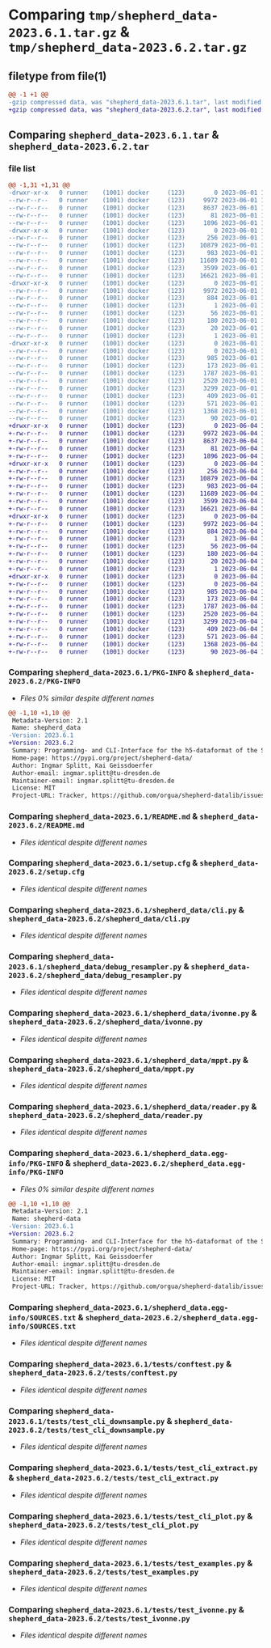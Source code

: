 # Comparing `tmp/shepherd_data-2023.6.1.tar.gz` & `tmp/shepherd_data-2023.6.2.tar.gz`

## filetype from file(1)

```diff
@@ -1 +1 @@
-gzip compressed data, was "shepherd_data-2023.6.1.tar", last modified: Thu Jun  1 14:32:43 2023, max compression
+gzip compressed data, was "shepherd_data-2023.6.2.tar", last modified: Sun Jun  4 18:49:45 2023, max compression
```

## Comparing `shepherd_data-2023.6.1.tar` & `shepherd_data-2023.6.2.tar`

### file list

```diff
@@ -1,31 +1,31 @@
-drwxr-xr-x   0 runner    (1001) docker     (123)        0 2023-06-01 14:32:43.267760 shepherd_data-2023.6.1/
--rw-r--r--   0 runner    (1001) docker     (123)     9972 2023-06-01 14:32:43.267760 shepherd_data-2023.6.1/PKG-INFO
--rw-r--r--   0 runner    (1001) docker     (123)     8637 2023-06-01 14:32:07.000000 shepherd_data-2023.6.1/README.md
--rw-r--r--   0 runner    (1001) docker     (123)       81 2023-06-01 14:32:07.000000 shepherd_data-2023.6.1/pyproject.toml
--rw-r--r--   0 runner    (1001) docker     (123)     1896 2023-06-01 14:32:43.267760 shepherd_data-2023.6.1/setup.cfg
-drwxr-xr-x   0 runner    (1001) docker     (123)        0 2023-06-01 14:32:43.263760 shepherd_data-2023.6.1/shepherd_data/
--rw-r--r--   0 runner    (1001) docker     (123)      256 2023-06-01 14:32:07.000000 shepherd_data-2023.6.1/shepherd_data/__init__.py
--rw-r--r--   0 runner    (1001) docker     (123)    10879 2023-06-01 14:32:07.000000 shepherd_data-2023.6.1/shepherd_data/cli.py
--rw-r--r--   0 runner    (1001) docker     (123)      983 2023-06-01 14:32:07.000000 shepherd_data-2023.6.1/shepherd_data/debug_resampler.py
--rw-r--r--   0 runner    (1001) docker     (123)    11689 2023-06-01 14:32:07.000000 shepherd_data-2023.6.1/shepherd_data/ivonne.py
--rw-r--r--   0 runner    (1001) docker     (123)     3599 2023-06-01 14:32:07.000000 shepherd_data-2023.6.1/shepherd_data/mppt.py
--rw-r--r--   0 runner    (1001) docker     (123)    16621 2023-06-01 14:32:07.000000 shepherd_data-2023.6.1/shepherd_data/reader.py
-drwxr-xr-x   0 runner    (1001) docker     (123)        0 2023-06-01 14:32:43.267760 shepherd_data-2023.6.1/shepherd_data.egg-info/
--rw-r--r--   0 runner    (1001) docker     (123)     9972 2023-06-01 14:32:43.000000 shepherd_data-2023.6.1/shepherd_data.egg-info/PKG-INFO
--rw-r--r--   0 runner    (1001) docker     (123)      884 2023-06-01 14:32:43.000000 shepherd_data-2023.6.1/shepherd_data.egg-info/SOURCES.txt
--rw-r--r--   0 runner    (1001) docker     (123)        1 2023-06-01 14:32:43.000000 shepherd_data-2023.6.1/shepherd_data.egg-info/dependency_links.txt
--rw-r--r--   0 runner    (1001) docker     (123)       56 2023-06-01 14:32:43.000000 shepherd_data-2023.6.1/shepherd_data.egg-info/entry_points.txt
--rw-r--r--   0 runner    (1001) docker     (123)      180 2023-06-01 14:32:43.000000 shepherd_data-2023.6.1/shepherd_data.egg-info/requires.txt
--rw-r--r--   0 runner    (1001) docker     (123)       20 2023-06-01 14:32:43.000000 shepherd_data-2023.6.1/shepherd_data.egg-info/top_level.txt
--rw-r--r--   0 runner    (1001) docker     (123)        1 2023-06-01 14:32:43.000000 shepherd_data-2023.6.1/shepherd_data.egg-info/zip-safe
-drwxr-xr-x   0 runner    (1001) docker     (123)        0 2023-06-01 14:32:43.263760 shepherd_data-2023.6.1/tests/
--rw-r--r--   0 runner    (1001) docker     (123)        0 2023-06-01 14:32:07.000000 shepherd_data-2023.6.1/tests/__init__.py
--rw-r--r--   0 runner    (1001) docker     (123)      985 2023-06-01 14:32:07.000000 shepherd_data-2023.6.1/tests/conftest.py
--rw-r--r--   0 runner    (1001) docker     (123)      173 2023-06-01 14:32:07.000000 shepherd_data-2023.6.1/tests/test_cli.py
--rw-r--r--   0 runner    (1001) docker     (123)     1787 2023-06-01 14:32:07.000000 shepherd_data-2023.6.1/tests/test_cli_downsample.py
--rw-r--r--   0 runner    (1001) docker     (123)     2520 2023-06-01 14:32:07.000000 shepherd_data-2023.6.1/tests/test_cli_extract.py
--rw-r--r--   0 runner    (1001) docker     (123)     3299 2023-06-01 14:32:07.000000 shepherd_data-2023.6.1/tests/test_cli_plot.py
--rw-r--r--   0 runner    (1001) docker     (123)      409 2023-06-01 14:32:07.000000 shepherd_data-2023.6.1/tests/test_cli_validate.py
--rw-r--r--   0 runner    (1001) docker     (123)      571 2023-06-01 14:32:07.000000 shepherd_data-2023.6.1/tests/test_examples.py
--rw-r--r--   0 runner    (1001) docker     (123)     1368 2023-06-01 14:32:07.000000 shepherd_data-2023.6.1/tests/test_ivonne.py
--rw-r--r--   0 runner    (1001) docker     (123)       90 2023-06-01 14:32:07.000000 shepherd_data-2023.6.1/tests/test_reader.py
+drwxr-xr-x   0 runner    (1001) docker     (123)        0 2023-06-04 18:49:45.099721 shepherd_data-2023.6.2/
+-rw-r--r--   0 runner    (1001) docker     (123)     9972 2023-06-04 18:49:45.099721 shepherd_data-2023.6.2/PKG-INFO
+-rw-r--r--   0 runner    (1001) docker     (123)     8637 2023-06-04 18:49:14.000000 shepherd_data-2023.6.2/README.md
+-rw-r--r--   0 runner    (1001) docker     (123)       81 2023-06-04 18:49:14.000000 shepherd_data-2023.6.2/pyproject.toml
+-rw-r--r--   0 runner    (1001) docker     (123)     1896 2023-06-04 18:49:45.099721 shepherd_data-2023.6.2/setup.cfg
+drwxr-xr-x   0 runner    (1001) docker     (123)        0 2023-06-04 18:49:45.095721 shepherd_data-2023.6.2/shepherd_data/
+-rw-r--r--   0 runner    (1001) docker     (123)      256 2023-06-04 18:49:14.000000 shepherd_data-2023.6.2/shepherd_data/__init__.py
+-rw-r--r--   0 runner    (1001) docker     (123)    10879 2023-06-04 18:49:14.000000 shepherd_data-2023.6.2/shepherd_data/cli.py
+-rw-r--r--   0 runner    (1001) docker     (123)      983 2023-06-04 18:49:14.000000 shepherd_data-2023.6.2/shepherd_data/debug_resampler.py
+-rw-r--r--   0 runner    (1001) docker     (123)    11689 2023-06-04 18:49:14.000000 shepherd_data-2023.6.2/shepherd_data/ivonne.py
+-rw-r--r--   0 runner    (1001) docker     (123)     3599 2023-06-04 18:49:14.000000 shepherd_data-2023.6.2/shepherd_data/mppt.py
+-rw-r--r--   0 runner    (1001) docker     (123)    16621 2023-06-04 18:49:14.000000 shepherd_data-2023.6.2/shepherd_data/reader.py
+drwxr-xr-x   0 runner    (1001) docker     (123)        0 2023-06-04 18:49:45.099721 shepherd_data-2023.6.2/shepherd_data.egg-info/
+-rw-r--r--   0 runner    (1001) docker     (123)     9972 2023-06-04 18:49:45.000000 shepherd_data-2023.6.2/shepherd_data.egg-info/PKG-INFO
+-rw-r--r--   0 runner    (1001) docker     (123)      884 2023-06-04 18:49:45.000000 shepherd_data-2023.6.2/shepherd_data.egg-info/SOURCES.txt
+-rw-r--r--   0 runner    (1001) docker     (123)        1 2023-06-04 18:49:45.000000 shepherd_data-2023.6.2/shepherd_data.egg-info/dependency_links.txt
+-rw-r--r--   0 runner    (1001) docker     (123)       56 2023-06-04 18:49:45.000000 shepherd_data-2023.6.2/shepherd_data.egg-info/entry_points.txt
+-rw-r--r--   0 runner    (1001) docker     (123)      180 2023-06-04 18:49:45.000000 shepherd_data-2023.6.2/shepherd_data.egg-info/requires.txt
+-rw-r--r--   0 runner    (1001) docker     (123)       20 2023-06-04 18:49:45.000000 shepherd_data-2023.6.2/shepherd_data.egg-info/top_level.txt
+-rw-r--r--   0 runner    (1001) docker     (123)        1 2023-06-04 18:49:44.000000 shepherd_data-2023.6.2/shepherd_data.egg-info/zip-safe
+drwxr-xr-x   0 runner    (1001) docker     (123)        0 2023-06-04 18:49:45.099721 shepherd_data-2023.6.2/tests/
+-rw-r--r--   0 runner    (1001) docker     (123)        0 2023-06-04 18:49:14.000000 shepherd_data-2023.6.2/tests/__init__.py
+-rw-r--r--   0 runner    (1001) docker     (123)      985 2023-06-04 18:49:14.000000 shepherd_data-2023.6.2/tests/conftest.py
+-rw-r--r--   0 runner    (1001) docker     (123)      173 2023-06-04 18:49:14.000000 shepherd_data-2023.6.2/tests/test_cli.py
+-rw-r--r--   0 runner    (1001) docker     (123)     1787 2023-06-04 18:49:14.000000 shepherd_data-2023.6.2/tests/test_cli_downsample.py
+-rw-r--r--   0 runner    (1001) docker     (123)     2520 2023-06-04 18:49:14.000000 shepherd_data-2023.6.2/tests/test_cli_extract.py
+-rw-r--r--   0 runner    (1001) docker     (123)     3299 2023-06-04 18:49:14.000000 shepherd_data-2023.6.2/tests/test_cli_plot.py
+-rw-r--r--   0 runner    (1001) docker     (123)      409 2023-06-04 18:49:14.000000 shepherd_data-2023.6.2/tests/test_cli_validate.py
+-rw-r--r--   0 runner    (1001) docker     (123)      571 2023-06-04 18:49:14.000000 shepherd_data-2023.6.2/tests/test_examples.py
+-rw-r--r--   0 runner    (1001) docker     (123)     1368 2023-06-04 18:49:14.000000 shepherd_data-2023.6.2/tests/test_ivonne.py
+-rw-r--r--   0 runner    (1001) docker     (123)       90 2023-06-04 18:49:14.000000 shepherd_data-2023.6.2/tests/test_reader.py
```

### Comparing `shepherd_data-2023.6.1/PKG-INFO` & `shepherd_data-2023.6.2/PKG-INFO`

 * *Files 0% similar despite different names*

```diff
@@ -1,10 +1,10 @@
 Metadata-Version: 2.1
 Name: shepherd_data
-Version: 2023.6.1
+Version: 2023.6.2
 Summary: Programming- and CLI-Interface for the h5-dataformat of the Shepherd-Testbed
 Home-page: https://pypi.org/project/shepherd-data/
 Author: Ingmar Splitt, Kai Geissdoerfer
 Author-email: ingmar.splitt@tu-dresden.de
 Maintainer-email: ingmar.splitt@tu-dresden.de
 License: MIT
 Project-URL: Tracker, https://github.com/orgua/shepherd-datalib/issues
```

### Comparing `shepherd_data-2023.6.1/README.md` & `shepherd_data-2023.6.2/README.md`

 * *Files identical despite different names*

### Comparing `shepherd_data-2023.6.1/setup.cfg` & `shepherd_data-2023.6.2/setup.cfg`

 * *Files identical despite different names*

### Comparing `shepherd_data-2023.6.1/shepherd_data/cli.py` & `shepherd_data-2023.6.2/shepherd_data/cli.py`

 * *Files identical despite different names*

### Comparing `shepherd_data-2023.6.1/shepherd_data/debug_resampler.py` & `shepherd_data-2023.6.2/shepherd_data/debug_resampler.py`

 * *Files identical despite different names*

### Comparing `shepherd_data-2023.6.1/shepherd_data/ivonne.py` & `shepherd_data-2023.6.2/shepherd_data/ivonne.py`

 * *Files identical despite different names*

### Comparing `shepherd_data-2023.6.1/shepherd_data/mppt.py` & `shepherd_data-2023.6.2/shepherd_data/mppt.py`

 * *Files identical despite different names*

### Comparing `shepherd_data-2023.6.1/shepherd_data/reader.py` & `shepherd_data-2023.6.2/shepherd_data/reader.py`

 * *Files identical despite different names*

### Comparing `shepherd_data-2023.6.1/shepherd_data.egg-info/PKG-INFO` & `shepherd_data-2023.6.2/shepherd_data.egg-info/PKG-INFO`

 * *Files 0% similar despite different names*

```diff
@@ -1,10 +1,10 @@
 Metadata-Version: 2.1
 Name: shepherd-data
-Version: 2023.6.1
+Version: 2023.6.2
 Summary: Programming- and CLI-Interface for the h5-dataformat of the Shepherd-Testbed
 Home-page: https://pypi.org/project/shepherd-data/
 Author: Ingmar Splitt, Kai Geissdoerfer
 Author-email: ingmar.splitt@tu-dresden.de
 Maintainer-email: ingmar.splitt@tu-dresden.de
 License: MIT
 Project-URL: Tracker, https://github.com/orgua/shepherd-datalib/issues
```

### Comparing `shepherd_data-2023.6.1/shepherd_data.egg-info/SOURCES.txt` & `shepherd_data-2023.6.2/shepherd_data.egg-info/SOURCES.txt`

 * *Files identical despite different names*

### Comparing `shepherd_data-2023.6.1/tests/conftest.py` & `shepherd_data-2023.6.2/tests/conftest.py`

 * *Files identical despite different names*

### Comparing `shepherd_data-2023.6.1/tests/test_cli_downsample.py` & `shepherd_data-2023.6.2/tests/test_cli_downsample.py`

 * *Files identical despite different names*

### Comparing `shepherd_data-2023.6.1/tests/test_cli_extract.py` & `shepherd_data-2023.6.2/tests/test_cli_extract.py`

 * *Files identical despite different names*

### Comparing `shepherd_data-2023.6.1/tests/test_cli_plot.py` & `shepherd_data-2023.6.2/tests/test_cli_plot.py`

 * *Files identical despite different names*

### Comparing `shepherd_data-2023.6.1/tests/test_examples.py` & `shepherd_data-2023.6.2/tests/test_examples.py`

 * *Files identical despite different names*

### Comparing `shepherd_data-2023.6.1/tests/test_ivonne.py` & `shepherd_data-2023.6.2/tests/test_ivonne.py`

 * *Files identical despite different names*

